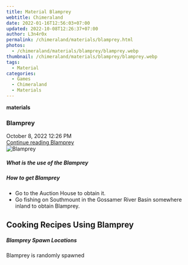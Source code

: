 ```yaml
---
title: Material Blamprey
webtitle: Chimeraland
date: 2022-01-16T12:56:03+07:00
updated: 2022-10-08T12:26:37+07:00
author: L3n4r0x
permalink: /chimeraland/materials/blamprey.html
photos:
  - /chimeraland/materials/blamprey/blamprey.webp
thumbnail: /chimeraland/materials/blamprey/blamprey.webp
tags:
  - Material
categories:
  - Games
  - Chimeraland
  - Materials
---
```


<section id="bootstrap-wrapper">
  <link
    rel="stylesheet"
    href="https://cdn.statically.io/gh/dimaslanjaka/Web-Manajemen/40ac3225/css/bootstrap-4.5-wrapper.css"
  />
  <div
    class="row g-0 border rounded overflow-hidden flex-md-row mb-4 shadow-sm position-relative"
  >
    <div class="col p-4 d-flex flex-column position-static">
      <strong class="d-inline-block mb-2 text-success">materials</strong>
      <h3 class="mb-0">Blamprey</h3>
      <div class="mb-1 text-muted">October 8, 2022 12:26 PM</div>
      <a
        href="/chimeraland/materials/blamprey.html"
        class="stretched-link d-none"
        >Continue reading Blamprey</a
      >
    </div>
    <div class="col-auto d-none d-lg-block">
      <img src="/chimeraland/materials/blamprey/blamprey.webp" alt="Blamprey" />
    </div>
  </div>
  <div class="row">
    <div class="col-lg-6 col-12 mb-2">
      <div class="card">
        <div class="card-body">
          <h5 class="card-title">What is the use of the Blamprey</h5>
          <div class="card-text"><ul></ul></div>
        </div>
      </div>
    </div>
    <div class="col-lg-6 col-12 mb-2">
      <div class="card">
        <div class="card-body">
          <h5 class="card-title">How to get Blamprey</h5>
          <div class="card-text">
            <ul>
              <li>Go to the Auction House to obtain it.</li>
              <li>
                Go fishing on Southmount in the Gossamer River Basin somewhere
                inland to obtain Blamprey.
              </li>
            </ul>
          </div>
        </div>
      </div>
    </div>
    <div class="col-lg-6 col-12 mb-2">
      <h2 id="cookable">Cooking Recipes Using Blamprey</h2>
    </div>
    <div class="col-12 mb-2">
      <h5>Blamprey Spawn Locations</h5>
      <p>Blamprey is randomly spawned</p>
    </div>
  </div>
</section>